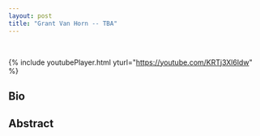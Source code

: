```yaml
---
layout: post
title: "Grant Van Horn -- TBA"
---
```


<br />

{% include youtubePlayer.html yturl="https://youtube.com/KRTj3Xl6ldw" %}

## Bio



## Abstract


